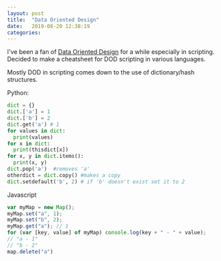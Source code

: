 ```yaml
---
layout: post
title:  "Data Oriented Design"
date:   2019-08-20 12:38:19
categories: 
---
```


I've been a fan of [Data Oriented Design](https://en.wikipedia.org/wiki/Data-oriented_design) for a while especially in scripting.
Decided to make a cheatsheet for DOD scripting in various languages.

Mostly DOD in scripting comes down to the use of dictionary/hash structures.

Python:

```python
dict = {}
dict.['a'] = 1
dict.['b'] = 2
dict.get('a') # 1
for values in dict:
  print(values)
for x in dict:
  print(thisdict[x])
for x, y in dict.items():
  print(x, y)
dict.pop('a')  #removes 'a'
otherdict = dict.copy() #makes a copy
dict.setdefault('b', 2) # if 'b' doesn't exist set it to 2
```

Javascript

```javascript
var myMap = new Map();
myMap.set("a", 1);
myMap.set("b", 2);
myMap.get("a"); // 1
for (var [key, value] of myMap) console.log(key + " - " + value);
// "a - 1"
// "b - 2"
map.delete("a")
```



